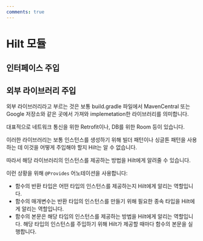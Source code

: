 ```yaml
---
comments: true
---
```


# Hilt 모듈

## 인터페이스 주입

## 외부 라이브러리 주입

외부 라이브러리라고 부르는 것은 보통 build.gradle 파일에서 MavenCentral 또는 Google 저장소와 같은 곳에서 가져와 implemetation한 라이브러리를 의미합니다.

대표적으로 네트워크 통신을 위한 Retrofit이나, DB를 위한 Room 등이 있습니다.

이러한 라이브러리는 보통 인스턴스를 생성하기 위해 빌더 패턴이나 싱글톤 패턴을 사용하는 데 이것을 어떻게 주입해야 할지 Hilt는 알 수 없습니다.

따라서 해당 라이브러리의 인스턴스를 제공하는 방법을 Hilt에게 알려줄 수 있습니다.

이런 상황을 위해 `@Provides` 어노테이션을 사용합니다:

- 함수의 반환 타입은 어떤 타입의 인스턴스를 제공하는지 Hilt에게 알리는 역할입니다.
- 함수의 매개변수는 반환 타입의 인스턴스를 만들기 위해 필요한 종속 타입을 Hilt에게 알리는 역할입니다.
- 함수의 본문은 해당 타입의 인스턴스를 제공하는 방법을 Hilt에게 알리는 역할입니다. 해당 타입의 인스턴스를 주입하기 위해 Hilt가 제공할 때마다 함수의 본문을 실행합니다.
